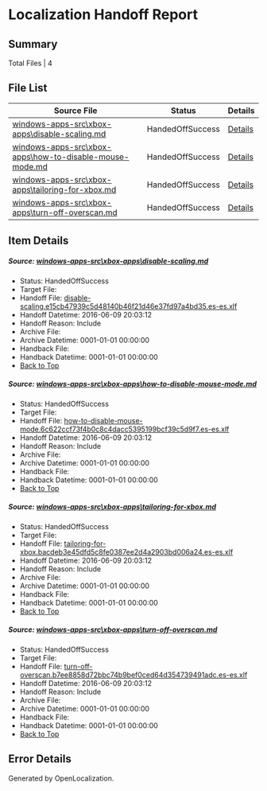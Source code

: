 # <a name='report-top'></a> Localization Handoff Report

## Summary
 Total Files | 4

## File List
 Source File | Status | Details 
 ----------- | ------ | ------- 
 [windows-apps-src\xbox-apps\disable-scaling.md](https://github.com/Microsoft/windows-apps/blob/2fcccb9a045aad268afde615d31f8faa002b8a87/windows-apps-src/xbox-apps/disable-scaling.md) | HandedOffSuccess | [Details](#65416dd2b6c8656078b63c316f3972cda9c792fc3825)
 [windows-apps-src\xbox-apps\how-to-disable-mouse-mode.md](https://github.com/Microsoft/windows-apps/blob/32a875348debac9aec9f5a26bc4e7e0af2a0a5b4/windows-apps-src/xbox-apps/how-to-disable-mouse-mode.md) | HandedOffSuccess | [Details](#ebe1cb10f1ac4c46bb099e05948d79ef45400f853828)
 [windows-apps-src\xbox-apps\tailoring-for-xbox.md](https://github.com/Microsoft/windows-apps/blob/ac633ad082c878a170a6b2fac1b33c87aea773b5/windows-apps-src/xbox-apps/tailoring-for-xbox.md) | HandedOffSuccess | [Details](#e613d86766c0caf999dff529f5d9f2f7b574348f3884)
 [windows-apps-src\xbox-apps\turn-off-overscan.md](https://github.com/Microsoft/windows-apps/blob/32a875348debac9aec9f5a26bc4e7e0af2a0a5b4/windows-apps-src/xbox-apps/turn-off-overscan.md) | HandedOffSuccess | [Details](#abd06e78364ff32cc10d733e33b153b854dbc4673885)

## Item Details
##### <a name='65416dd2b6c8656078b63c316f3972cda9c792fc3825'></a> Source: [windows-apps-src\xbox-apps\disable-scaling.md](https://github.com/Microsoft/windows-apps/blob/2fcccb9a045aad268afde615d31f8faa002b8a87/windows-apps-src/xbox-apps/disable-scaling.md)
* Status: HandedOffSuccess
* Target File: 
* Handoff File: [disable-scaling.e15cb47939c5d48140b46f21d46e37fd97a4bd35.es-es.xlf](https://github.com/Microsoft/WDG.handoff/blob/d580163ca2c25897728281f648a21624c1407a3b/ol-handoff/Microsoft/windows-apps.es-es/master/disable-scaling.e15cb47939c5d48140b46f21d46e37fd97a4bd35.es-es.xlf)
* Handoff Datetime: 2016-06-09 20:03:12
* Handoff Reason: Include
* Archive File: 
* Archive Datetime: 0001-01-01 00:00:00
* Handback File: 
* Handback Datetime: 0001-01-01 00:00:00
* [Back to Top](#report-top)

##### <a name='ebe1cb10f1ac4c46bb099e05948d79ef45400f853828'></a> Source: [windows-apps-src\xbox-apps\how-to-disable-mouse-mode.md](https://github.com/Microsoft/windows-apps/blob/32a875348debac9aec9f5a26bc4e7e0af2a0a5b4/windows-apps-src/xbox-apps/how-to-disable-mouse-mode.md)
* Status: HandedOffSuccess
* Target File: 
* Handoff File: [how-to-disable-mouse-mode.6c622ccf73f4b0c8c4dacc5395199bcf39c5d9f7.es-es.xlf](https://github.com/Microsoft/WDG.handoff/blob/d580163ca2c25897728281f648a21624c1407a3b/ol-handoff/Microsoft/windows-apps.es-es/master/how-to-disable-mouse-mode.6c622ccf73f4b0c8c4dacc5395199bcf39c5d9f7.es-es.xlf)
* Handoff Datetime: 2016-06-09 20:03:12
* Handoff Reason: Include
* Archive File: 
* Archive Datetime: 0001-01-01 00:00:00
* Handback File: 
* Handback Datetime: 0001-01-01 00:00:00
* [Back to Top](#report-top)

##### <a name='e613d86766c0caf999dff529f5d9f2f7b574348f3884'></a> Source: [windows-apps-src\xbox-apps\tailoring-for-xbox.md](https://github.com/Microsoft/windows-apps/blob/ac633ad082c878a170a6b2fac1b33c87aea773b5/windows-apps-src/xbox-apps/tailoring-for-xbox.md)
* Status: HandedOffSuccess
* Target File: 
* Handoff File: [tailoring-for-xbox.bacdeb3e45dfd5c8fe0387ee2d4a2903bd006a24.es-es.xlf](https://github.com/Microsoft/WDG.handoff/blob/d580163ca2c25897728281f648a21624c1407a3b/ol-handoff/Microsoft/windows-apps.es-es/master/tailoring-for-xbox.bacdeb3e45dfd5c8fe0387ee2d4a2903bd006a24.es-es.xlf)
* Handoff Datetime: 2016-06-09 20:03:12
* Handoff Reason: Include
* Archive File: 
* Archive Datetime: 0001-01-01 00:00:00
* Handback File: 
* Handback Datetime: 0001-01-01 00:00:00
* [Back to Top](#report-top)

##### <a name='abd06e78364ff32cc10d733e33b153b854dbc4673885'></a> Source: [windows-apps-src\xbox-apps\turn-off-overscan.md](https://github.com/Microsoft/windows-apps/blob/32a875348debac9aec9f5a26bc4e7e0af2a0a5b4/windows-apps-src/xbox-apps/turn-off-overscan.md)
* Status: HandedOffSuccess
* Target File: 
* Handoff File: [turn-off-overscan.b7ee8858d72bbc74b9bef0ced64d354739491adc.es-es.xlf](https://github.com/Microsoft/WDG.handoff/blob/d580163ca2c25897728281f648a21624c1407a3b/ol-handoff/Microsoft/windows-apps.es-es/master/turn-off-overscan.b7ee8858d72bbc74b9bef0ced64d354739491adc.es-es.xlf)
* Handoff Datetime: 2016-06-09 20:03:12
* Handoff Reason: Include
* Archive File: 
* Archive Datetime: 0001-01-01 00:00:00
* Handback File: 
* Handback Datetime: 0001-01-01 00:00:00
* [Back to Top](#report-top)


## Error Details

Generated by OpenLocalization.
